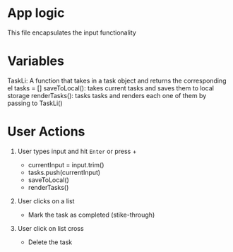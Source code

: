 # App logic

This file encapsulates the input functionality

# Variables

TaskLi: A function that takes in a task object and returns the corresponding el
tasks = []
saveToLocal(): takes current tasks and saves them to local storage
renderTasks(): tasks tasks and renders each one of them by passing to TaskLi()

# User Actions

1. User types input and hit `Enter` or press +

   - currentInput = input.trim()
   - tasks.push(currentInput)
   - saveToLocal()
   - renderTasks()

2. User clicks on a list

   - Mark the task as completed (stike-through)

3. User click on list cross

   - Delete the task
